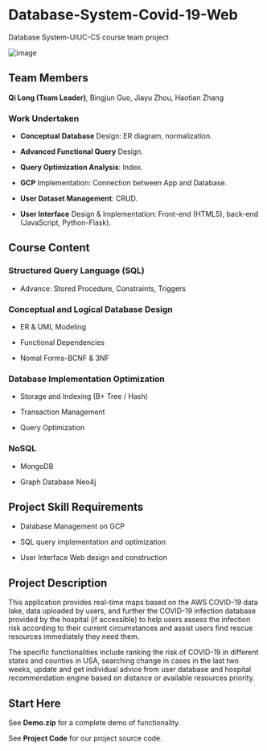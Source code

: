 # Database-System-Covid-19-Web
Database System-UIUC-CS course team project

![image](https://github.com/QiLong25/Database-System-Covid-19-Web/assets/143149589/31c67add-f67e-4207-ae57-fef39b6d5bbd)

## Team Members
**Qi Long (Team Leader)**, Bingjun Guo, Jiayu Zhou, Haotian Zhang

### Work Undertaken
 *  **Conceptual Database** Design: ER diagram, normalization.
  
 *  **Advanced Functional Query** Design.
  
 *  **Query Optimization Analysis**: Index.

 *  **GCP** Implementation: Connection between App and Database.

 *  **User Dataset Management**: CRUD.

 *  **User Interface** Design & Implementation: Front-end (HTML5), back-end (JavaScript, Python-Flask).

## Course Content

### Structured Query Language (SQL)
 *  Advance: Stored Procedure, Constraints, Triggers

### Conceptual and Logical Database Design
 *  ER & UML Modeling

 *  Functional Dependencies

 *  Nomal Forms-BCNF & 3NF

### Database Implementation Optimization
 *  Storage and Indexing (B+ Tree / Hash)

 *  Transaction Management

 *  Query Optimization

### NoSQL
 *  MongoDB

 *  Graph Database Neo4j

## Project Skill Requirements
 *  Database Management on GCP

 *  SQL query implementation and optimization

 *  User Interface Web design and construction

## Project Description
This application provides real-time maps based on the AWS COVID-19 data lake, data uploaded by users, and further the COVID-19 infection database provided by the hospital (if accessible) to help users assess the infection risk according to their current circumstances and assist users find rescue resources immediately they need them.

The specific functionalities include ranking the risk of COVID-19 in different states and counties in USA, searching change in cases in the last two weeks, update and get individual advice from user database and hospital recommendation engine based on distance or available resources priority.

## Start Here
See **Demo.zip** for a complete demo of functionality.

See **Project Code** for our project source code.
